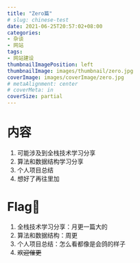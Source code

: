 ```yaml
---
title: "Zero篇"
# slug: chinese-test
date: 2021-06-25T20:57:02+08:00
categories:
- 杂谈
- 网站
tags:
- 网站建设
thumbnailImagePosition: left
thumbnailImage: images/thumbnail/zero.jpg
coverImage: images/coverImage/zero.jpg
# metaAlignment: center
# coverMeta: in
coverSize: partial
---
```

# 内容
1. 可能涉及到全栈技术学习分享
2. 算法和数据结构学习分享
3. 个人项目总结
4. 想好了再往里加
# Flag🚩
1. 全栈技术学习分享：月更一篇大的
2. 算法和数据结构：周更
3. 个人项目总结：怎么看都像是会鸽的样子
4. ~~欢迎催更~~

